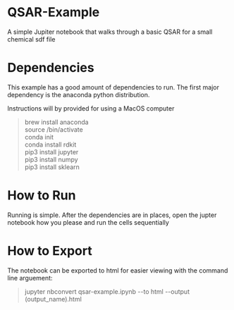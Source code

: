 # QSAR-Example
A simple Jupiter notebook that walks through a basic QSAR for a small chemical sdf file

# Dependencies
This example has a good amount of dependencies to run. The first major dependency is the anaconda python distribution.

Instructions will by provided for using a MacOS computer

> brew install anaconda  
> source <path to conda>/bin/activate  
> conda init  
> conda install rdkit  
> pip3 install jupyter  
> pip3 install numpy  
> pip3 install sklearn  

# How to Run
Running is simple. After the dependencies are in places, open the jupter notebook how you please and run the cells sequentially

# How to Export 
The notebook can be exported to html for easier viewing with the command line arguement:
> jupyter nbconvert qsar-example.ipynb --to html --output (output_name).html
